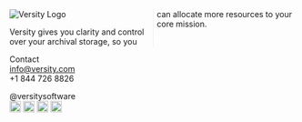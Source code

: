 <div style="-webkit-column-count: 2; -moz-column-count: 2; column-count: 2; -webkit-column-rule: 1px dotted #e0e0e0; -moz-column-rule: 1px dotted #e0e0e0; column-rule: 1px dotted #e0e0e0;">
  <a to="https://www.versity.com" target="_blank">
   <img src="https://www.versity.com/wp-content/themes/versity-theme/assets/img/svg/logo.svg" alt="Versity Logo" />
  </a>
  <p>
  Versity gives you clarity and control over your archival storage, so you can allocate more resources to your core mission.
  </p>
</div>

Contact <br />
info@versity.com <br />
+1 844 726 8826

@versitysoftware <br />
[<img alt="linkedin" src="https://github.com/versity/versitygw/assets/50177554/9b510faf-3976-43e1-a24b-73de8325262f" width="20px" hight="20px" />](https://www.linkedin.com/company/versity/)
<img alt="twitter" src="https://github.com/versity/versitygw/assets/50177554/61f20f53-9e22-41bc-9d57-416db59cc5ea" width="20px" hight="20px" />
<img alt="facebook" src="https://github.com/versity/versitygw/assets/50177554/7eca355f-b1e3-4206-aa7c-793fd675e61d" width="20px" hight="20px" />
<img alt="instagram" src="https://github.com/versity/versitygw/assets/50177554/834b3a97-3f73-4cde-a60a-8e68777206c7" width="20px" hight="20px" />

